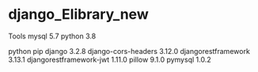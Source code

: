 # django_Elibrary_new

Tools mysql 5.7 python 3.8

python pip django 3.2.8 django-cors-headers 3.12.0 djangorestframework 3.13.1 djangorestframework-jwt 1.11.0 pillow 9.1.0 pymysql 1.0.2
